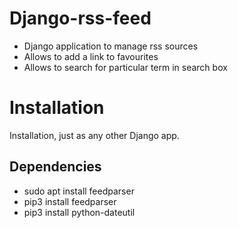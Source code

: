 # Django-rss-feed

 - Django application to manage rss sources
 - Allows to add a link to favourites
 - Allows to search for particular term in search box

# Installation

Installation, just as any other Django app.

## Dependencies

 - sudo apt install feedparser
 - pip3 install feedparser
 - pip3 install python-dateutil
